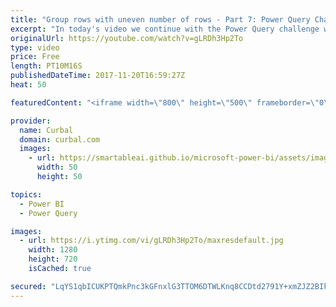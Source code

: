 ```yaml
---
title: "Group rows with uneven number of rows - Part 7: Power Query Challenge"
excerpt: "In today's video we continue with the Power Query challenge where Collin shows us a great trick on how to group rows with uneven number of characters.  What is this Power Query Challenge? https://www.youtube.com/watch?v=_R1rSdXkVDw  Source files: https://github.com/ruthpozuelo/PQChallenge  Part 1: https://www.youtube.com/watch?v=_LcT5sLwmiw"
originalUrl: https://youtube.com/watch?v=gLRDh3Hp2To
type: video
price: Free
length: PT10M16S
publishedDateTime: 2017-11-20T16:59:27Z
heat: 50

featuredContent: "<iframe width=\"800\" height=\"500\" frameborder=\"0\" src=\"https://www.youtube.com/embed/gLRDh3Hp2To\" allow=\"accelerometer; autoplay; encrypted-media; gyroscope; picture-in-picture\" allowfullscreen></iframe>"

provider:
  name: Curbal
  domain: curbal.com
  images:
    - url: https://smartableai.github.io/microsoft-power-bi/assets/images/organizations/curbal.com-50x50.jpg
      width: 50
      height: 50

topics:
  - Power BI
  - Power Query

images:
  - url: https://i.ytimg.com/vi/gLRDh3Hp2To/maxresdefault.jpg
    width: 1280
    height: 720
    isCached: true

secured: "LqYS1qbICUKPTQmkPnc3kGFnxlG3TTOM6DTWLKnq8CCDtd2791Y+xmZJZ2BIkjkIvp9HsBQ1N4vWXbhHUgiRVr5e6yhK8LtSeas7VMJscuHBpHfN+i9bn6TtdqPYm4xiUTFztg5i5mn69X3m9fdntWNEqu443fuvhcGb7uScYAV0Io1hthxe3mmOxUxRnNhQMtEho2x/dbumMgpXoHNBYOeBiFmRqWCJTt3Iq0FTN1kCSG8hw6992cfBwYGOU6X1F/81rchXtv9/kyyeonsfTc92mEWLHaO8RFv+93RaEc9TBqWNSvPuoq2ODRT2/q9709SPshkEy3HFjjgaZwy6aoZrOItNcwtXKTa+JufRmT263wO2iBNYB7ajztTyIyXoIHNTMbgwQsSD5a8ZXI+5wbBhtByqT7LPy9f27EMNFj0=;xgtancP92+pY8EbiAB+bmw=="
---
```


